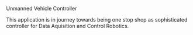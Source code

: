 Unmanned Vehicle Controller

This application is in journey towards being one stop shop as sophisticated controller for Data Aquisition and Control Robotics.